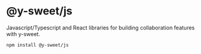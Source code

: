 # @y-sweet/js

Javascript/Typescript and React libraries for building collaboration features with y-sweet.

```
npm install @y-sweet/js
```
